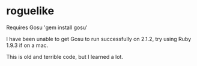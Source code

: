 roguelike
=========

Requires Gosu 'gem install gosu'

I have been unable to get Gosu to run successfully on 2.1.2, try using Ruby 1.9.3 if on a mac.

This is old and terrible code, but I learned a lot.
